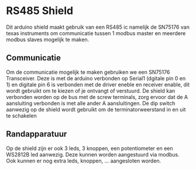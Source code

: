 # RS485 Shield

Dit arduino shield maakt gebruik van een RS485 ic namelijk de SN75176 van texas instruments om communicatie tussen 1 modbus master en meerdere modbus slaves mogelijk te maken.

## Communicatie
Om de communicatie mogelijk te maken gebruiken we een SN75176 Transceiver. Deze is met de arduino verbonden op Serial1 (dgitale pin 0 en 1) en digitale pin 6 is verbonden met de driver eneble en receiver enable, dit wordt gebruikt om te kiezen of je ontvangt of verstuurd. De shield kan verbonden worden op de bus met de screw terminals, zorg ervoor dat de A aansluiting verbonden is met alle ander A aansluitingen. De dip switch aanwezig op de shield wordt gebruikt om de terminatorweerstand in en uit te schakelen

## Randapparatuur
Op de shield zijn er ook 3 leds, 3 knoppen, een potentiometer en een WS2812B led aanwezig. Deze kunnen worden aangestuurd via modbus. Ook kunnen er nog extra leds, knoppen, ... aangesloten worden.
